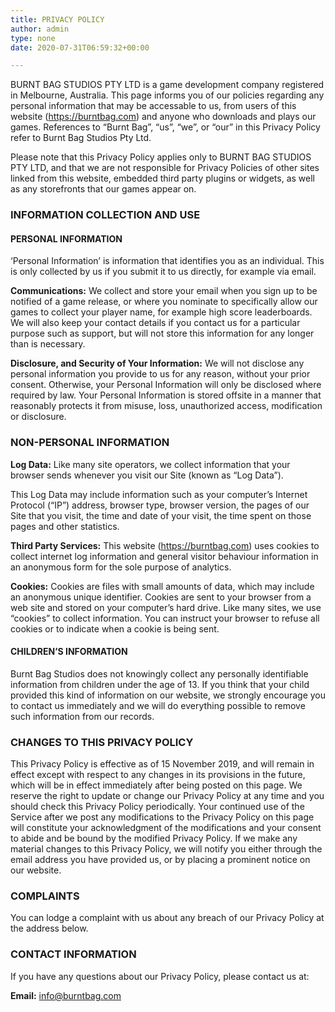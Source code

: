 ```yaml
---
title: PRIVACY POLICY
author: admin
type: none
date: 2020-07-31T06:59:32+00:00

---
```

BURNT BAG STUDIOS PTY LTD is a game development company registered in Melbourne, Australia. This page informs you of our policies regarding any personal information that may be accessable to us, from users of this website (https://burntbag.com) and anyone who downloads and plays our games. References to “Burnt Bag”, “us”, “we”, or “our” in this Privacy Policy refer to Burnt Bag Studios Pty Ltd.

Please note that this Privacy Policy applies only to BURNT BAG STUDIOS PTY LTD, and that we are not responsible for Privacy Policies of other sites linked from this website, embedded third party plugins or widgets, as well as any storefronts that our games appear on.

### INFORMATION COLLECTION AND USE

#### PERSONAL INFORMATION

‘Personal Information’ is information that identifies you as an individual. This is only collected by us if you submit it to us directly, for example via email.

**Communications:** We collect and store your email when you sign up to be notified of a game release, or where you nominate to specifically allow our games to collect your player name, for example high score leaderboards. We will also keep your contact details if you contact us for a particular purpose such as support, but will not store this information for any longer than is necessary.

**Disclosure, and Security of Your Information:** We will not disclose any personal information you provide to us for any reason, without your prior consent. Otherwise, your Personal Information will only be disclosed where required by law.
Your Personal Information is stored offsite in a manner that reasonably protects it from misuse, loss, unauthorized access, modification or disclosure.

### NON-PERSONAL INFORMATION

**Log Data:** Like many site operators, we collect information that your browser sends whenever you visit our Site (known as “Log Data”).

This Log Data may include information such as your computer’s Internet Protocol (“IP”) address, browser type, browser version, the pages of our Site that you visit, the time and date of your visit, the time spent on those pages and other statistics.

**Third Party Services:** This website (https://burntbag.com) uses cookies to collect internet log information and general visitor behaviour information in an anonymous form for the sole purpose of analytics.

**Cookies:** Cookies are files with small amounts of data, which may include an anonymous unique identifier. Cookies are sent to your browser from a web site and stored on your computer’s hard drive. Like many sites, we use “cookies” to collect information. You can instruct your browser to refuse all cookies or to indicate when a cookie is being sent.

#### CHILDREN’S INFORMATION

Burnt Bag Studios does not knowingly collect any personally identifiable information from children under the age of 13. If you think that your child provided this kind of information on our website, we strongly encourage you to contact us immediately and we will do everything possible to remove such information from our records.

### CHANGES TO THIS PRIVACY POLICY

This Privacy Policy is effective as of 15 November 2019, and will remain in effect except with respect to any changes in its provisions in the future, which will be in effect immediately after being posted on this page.
We reserve the right to update or change our Privacy Policy at any time and you should check this Privacy Policy periodically. Your continued use of the Service after we post any modifications to the Privacy Policy on this page will constitute your acknowledgment of the modifications and your consent to abide and be bound by the modified Privacy Policy.
If we make any material changes to this Privacy Policy, we will notify you either through the email address you have provided us, or by placing a prominent notice on our website.

### COMPLAINTS

You can lodge a complaint with us about any breach of our Privacy Policy at the address below.

### CONTACT INFORMATION

If you have any questions about our Privacy Policy, please contact us at:

**Email:** info@burntbag.com

 